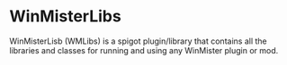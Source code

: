 # WinMisterLibs
WinMisterLisb (WMLibs) is a spigot plugin/library that contains all the libraries and classes for running and using any WinMister plugin or mod.
